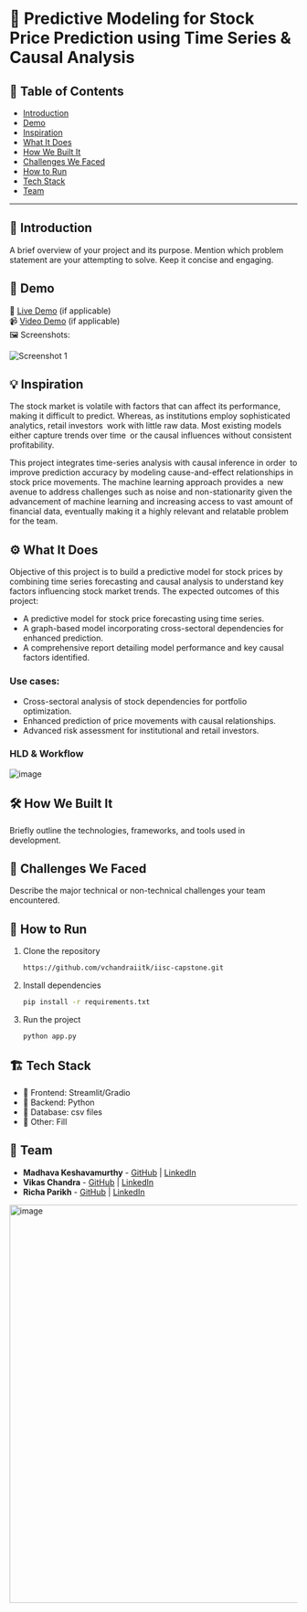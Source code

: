 # 🚀 Predictive Modeling for Stock Price Prediction using Time Series & Causal Analysis

## 📌 Table of Contents
- [Introduction](#introduction)
- [Demo](#demo)
- [Inspiration](#inspiration)
- [What It Does](#what-it-does)
- [How We Built It](#how-we-built-it)
- [Challenges We Faced](#challenges-we-faced)
- [How to Run](#how-to-run)
- [Tech Stack](#tech-stack)
- [Team](#team)

---

## 🎯 Introduction
A brief overview of your project and its purpose. Mention which problem statement are your attempting to solve. Keep it concise and engaging.

## 🎥 Demo
🔗 [Live Demo](#) (if applicable)  
📹 [Video Demo](#) (if applicable)  
🖼️ Screenshots:

![Screenshot 1](link-to-image)

## 💡 Inspiration
The stock market is volatile with factors that can affect its performance, making it difficult to predict. Whereas, as institutions employ sophisticated analytics, retail investors work with little raw data. Most existing models either capture trends over time or the causal influences without consistent profitability.

This project integrates time-series analysis with causal inference in order to improve prediction accuracy by modeling cause-and-effect relationships in stock price movements. The machine learning approach provides a new avenue to address challenges such as noise and non-stationarity given the advancement of machine learning and increasing access to vast amount of financial data, eventually making it a highly relevant and relatable problem for the team.

## ⚙️ What It Does
Objective of this project is to build a predictive model for stock prices by combining time series forecasting and causal analysis to understand key factors influencing stock market trends. The expected outcomes of this project:
- A predictive model for stock price forecasting using time series.
- A graph-based model incorporating cross-sectoral dependencies for enhanced prediction.
- A comprehensive report detailing model performance and key causal factors identified.

### Use cases:
- Cross-sectoral analysis of stock dependencies for portfolio optimization.
- Enhanced prediction of price movements with causal relationships.
- Advanced risk assessment for institutional and retail investors.

### HLD & Workflow
![image](https://github.com/user-attachments/assets/7f632bf8-044f-43f9-9ad7-67471465b2f8)

## 🛠️ How We Built It
Briefly outline the technologies, frameworks, and tools used in development.

## 🚧 Challenges We Faced
Describe the major technical or non-technical challenges your team encountered.

## 🏃 How to Run
1. Clone the repository  
   ```sh
   https://github.com/vchandraiitk/iisc-capstone.git
   ```
2. Install dependencies  
   ```sh
   pip install -r requirements.txt
   ```
3. Run the project  
   ```sh
   python app.py
   ```

## 🏗️ Tech Stack
- 🔹 Frontend: Streamlit/Gradio
- 🔹 Backend: Python
- 🔹 Database: csv files
- 🔹 Other: Fill

## 👥 Team
- **Madhava Keshavamurthy** - [GitHub](https://github.com/madhavamk) | [LinkedIn](https://www.linkedin.com/in/madhavamk/)
- **Vikas Chandra** - [GitHub](https://github.com/vchandraiitk) | [LinkedIn](https://www.linkedin.com/in/vikas-chandra-3112496/)
- **Richa Parikh** - [GitHub](https://github.com/richa1543) | [LinkedIn](https://www.linkedin.com/in/richa-parikh-824a1b124/)


<img width="697" alt="image" src="https://github.com/user-attachments/assets/09307f59-6cb1-46ae-b237-e5e3c87fa078" />

